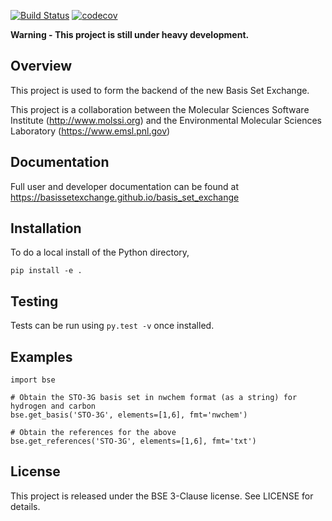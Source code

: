 [![Build Status](https://travis-ci.org/MolSSI/basis_set_exchange.svg?branch=master)](https://travis-ci.org/MolSSI/basis_set_exchange)
[![codecov](https://codecov.io/gh/MolSSI/basis_set_exchange/branch/master/graph/badge.svg)](https://codecov.io/gh/MolSSI/basis_set_exchange)

**Warning - This project is still under heavy development.**

## Overview
This project is used to form the backend of the new Basis Set Exchange.

This project is a collaboration between the Molecular Sciences Software Institute (http://www.molssi.org)
and the Environmental Molecular Sciences Laboratory (https://www.emsl.pnl.gov)

## Documentation

Full user and developer documentation can be found at https://basissetexchange.github.io/basis_set_exchange

## Installation
To do a local install of the Python directory,
```
pip install -e .
```

## Testing
Tests can be run using `py.test -v` once installed.

## Examples
```
import bse

# Obtain the STO-3G basis set in nwchem format (as a string) for hydrogen and carbon
bse.get_basis('STO-3G', elements=[1,6], fmt='nwchem')

# Obtain the references for the above
bse.get_references('STO-3G', elements=[1,6], fmt='txt')
```

## License

This project is released under the BSE 3-Clause license. See LICENSE for details.

